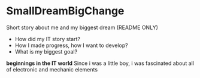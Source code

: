 # SmallDreamBigChange
Short story about me and my biggest dream (README ONLY)
- How did my IT story start?
- How I made progress, how I want to develop?
- What is my biggest goal?


**beginnings in the IT world**
Since i was a little boy, i was fascinated about all of electronic and mechanic elements
